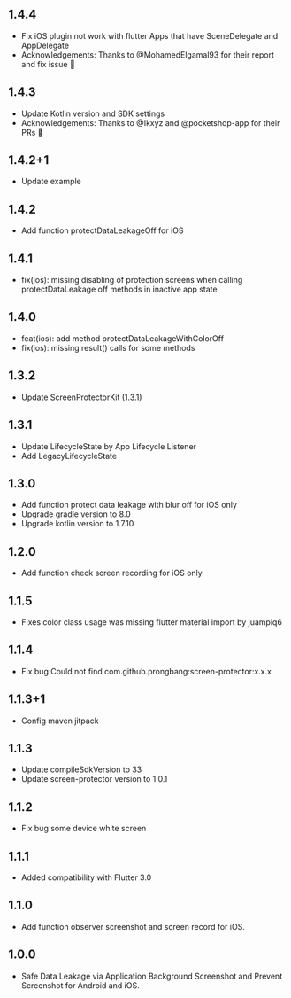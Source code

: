 ## 1.4.4

* Fix iOS plugin not work with flutter Apps that have SceneDelegate and AppDelegate
* Acknowledgements: Thanks to @MohamedElgamal93 for their report and fix issue 🙏

## 1.4.3

* Update Kotlin version and SDK settings
* Acknowledgements: Thanks to @Ikxyz and @pocketshop-app for their PRs 🙏
  
## 1.4.2+1

* Update example

## 1.4.2

* Add function protectDataLeakageOff for iOS

## 1.4.1

* fix(ios): missing disabling of protection screens when calling protectDataLeakage off methods in inactive app state

## 1.4.0

* feat(ios): add method protectDataLeakageWithColorOff
* fix(ios): missing result() calls for some methods

## 1.3.2

* Update ScreenProtectorKit (1.3.1)

## 1.3.1

* Update LifecycleState by App Lifecycle Listener
* Add LegacyLifecycleState

## 1.3.0

* Add function protect data leakage with blur off for iOS only
* Upgrade gradle version to 8.0
* Upgrade kotlin version to 1.7.10

## 1.2.0

* Add function check screen recording for iOS only

## 1.1.5

* Fixes color class usage was missing flutter material import by juampiq6

## 1.1.4

* Fix bug Could not find com.github.prongbang:screen-protector:x.x.x

## 1.1.3+1

* Config maven jitpack

## 1.1.3

* Update compileSdkVersion to 33
* Update screen-protector version to 1.0.1

## 1.1.2

* Fix bug some device white screen

## 1.1.1

* Added compatibility with Flutter 3.0

## 1.1.0

* Add function observer screenshot and screen record for iOS.

## 1.0.0

* Safe Data Leakage via Application Background Screenshot and Prevent Screenshot for Android and
  iOS.

